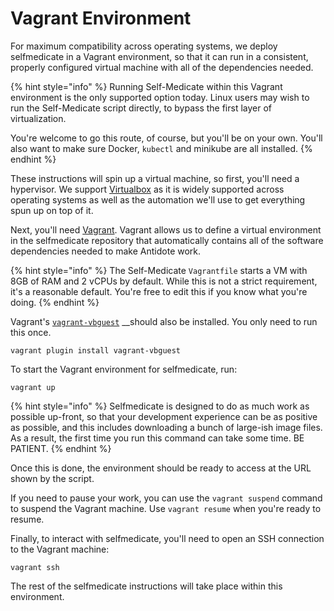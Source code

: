 # Vagrant Environment

For maximum compatibility across operating systems, we deploy selfmedicate in a Vagrant environment, so that it can run in a consistent, properly configured virtual machine with all of the dependencies needed.

{% hint style="info" %}
Running Self-Medicate within this Vagrant environment is the only supported option today. Linux users may wish to run the Self-Medicate script directly, to bypass the first layer of virtualization.

You're welcome to go this route, of course, but you'll be on your own. You'll also want to make sure Docker, `kubectl` and minikube are all installed.
{% endhint %}

These instructions will spin up a virtual machine, so first, you'll need a hypervisor. We support [Virtualbox](https://www.virtualbox.org/wiki/Downloads) as it is widely supported across operating systems as well as the automation we'll use to get everything spun up on top of it.

Next, you'll need [Vagrant](https://www.vagrantup.com/docs/installation/). Vagrant allows us to define a virtual environment in the selfmedicate repository that automatically contains all of the software dependencies needed to make Antidote work.

{% hint style="info" %}
The Self-Medicate `Vagrantfile` starts a VM with 8GB of RAM and 2 vCPUs by default. While this is not a strict requirement, it's a reasonable default. You're free to edit this if you know what you're doing.
{% endhint %}

Vagrant's [`vagrant-vbguest`](https://github.com/dotless-de/vagrant-vbguest) __should also be installed. You only need to run this once.

```text
vagrant plugin install vagrant-vbguest
```

To start the Vagrant environment for selfmedicate, run:

```text
vagrant up
```

{% hint style="info" %}
Selfmedicate is designed to do as much work as possible up-front, so that your development experience can be as positive as possible, and this includes downloading a bunch of large-ish image files. As a result, the first time you run this command can take some time. BE PATIENT. 
{% endhint %}

Once this is done, the environment should be ready to access at the URL shown by the script.

If you need to pause your work, you can use the `vagrant suspend` command to suspend the Vagrant machine. Use `vagrant resume` when you're ready to resume.

Finally, to interact with selfmedicate, you'll need to open an SSH connection to the Vagrant machine:

```text
vagrant ssh
```

The rest of the selfmedicate instructions will take place within this environment.


